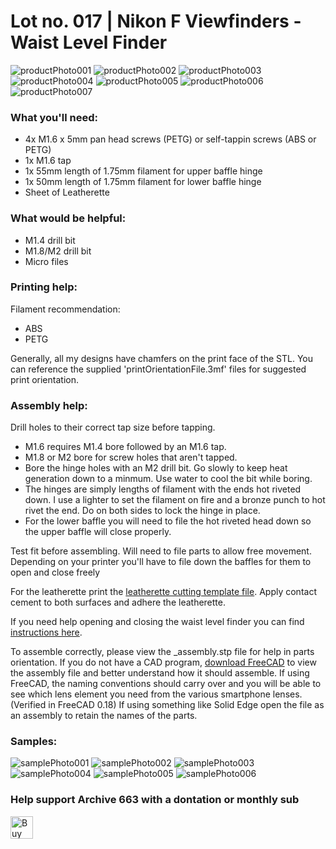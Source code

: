 # Lot no. 017 | Nikon F Viewfinders - Waist Level Finder

![productPhoto001](https://github.com/Archive-663/nikonF/blob/main/ASSETS/PHOTO/PRODUCT/nikonF_viewfinders%20(1).jpg)
![productPhoto002](https://github.com/Archive-663/nikonF/blob/main/ASSETS/PHOTO/PRODUCT/nikonF_viewfinders%20(2).jpg)
![productPhoto003](https://github.com/Archive-663/nikonF/blob/main/ASSETS/PHOTO/PRODUCT/nikonF_viewfinders%20(3).jpg)
![productPhoto004](https://github.com/Archive-663/nikonF/blob/main/ASSETS/PHOTO/PRODUCT/nikonF_viewfinders%20(10).jpg)
![productPhoto005](https://github.com/Archive-663/nikonF/blob/main/ASSETS/PHOTO/PRODUCT/nikonF_viewfinders%20(7).jpg)
![productPhoto006](https://github.com/Archive-663/nikonF/blob/main/ASSETS/PHOTO/PRODUCT/nikonF_viewfinders%20(8).jpg)
![productPhoto007](https://github.com/Archive-663/nikonF/blob/main/ASSETS/PHOTO/PRODUCT/nikonF_viewfinders%20(9).jpg)

### What you'll need:
- 4x M1.6 x 5mm pan head screws (PETG) or self-tappin screws (ABS or PETG)
- 1x M1.6 tap
- 1x 55mm length of 1.75mm filament for upper baffle hinge
- 1x 50mm length of 1.75mm filament for lower baffle hinge
- Sheet of Leatherette

### What would be helpful:
- M1.4 drill bit
- M1.8/M2 drill bit
- Micro files

### Printing help:
Filament recommendation:
- ABS
- PETG

Generally, all my designs have chamfers on the print face of the STL. You can reference the supplied 'printOrientationFile.3mf' files for suggested print orientation.

### Assembly help:
Drill holes to their correct tap size before tapping.
- M1.6 requires M1.4 bore followed by an M1.6 tap.
- M1.8 or M2 bore for screw holes that aren't tapped.
- Bore the hinge holes with an M2 drill bit. Go slowly to keep heat generation down to a minmum. Use water to cool the bit while boring. 
- The hinges are simply lengths of filament with the ends hot riveted down. I use a lighter to set the filament on fire and a bronze punch to hot rivet the end. Do on both sides to lock the hinge in place.
- For the lower baffle you will need to file the hot riveted head down so the upper baffle will close properly. 

Test fit before assembling. Will need to file parts to allow free movement. Depending on your printer you'll have to file down the baffles for them to open and close freely

For the leatherette print the <a href="https://github.com/Archive-663/nikonF/blob/main/ASSETS/TEMPLATES" target='_blank'>leatherette cutting template file</a>. Apply contact cement to both surfaces and adhere the leatherette. 

If you need help opening and closing the waist level finder you can find <a href="https://github.com/Archive-663/nikonF/blob/main/ASSETS/TEMPLATES" target='_blank'>instructions here</a>.

To assemble correctly, please view the _assembly.stp file for help in parts orientation. If you do not have a CAD program, <a href="https://www.freecad.org/downloads.php" target="_blank">download FreeCAD</a> to view the assembly file and better understand how it should assemble. If using FreeCAD, the naming conventions should carry over and you will be able to see which lens element you need from the various smartphone lenses. (Verified in FreeCAD 0.18) If using something like Solid Edge open the file as an assembly to retain the names of the parts.

### Samples:
![samplePhoto001](https://github.com/Archive-663/nikonF/blob/main/ASSETS/PHOTO/SAMPLE/nikonF_viewFinders_sample%20(22).jpg)
![samplePhoto002](https://github.com/Archive-663/nikonF/blob/main/ASSETS/PHOTO/SAMPLE/nikonF_viewFinders_sample%20(31).jpg)
![samplePhoto003](https://github.com/Archive-663/nikonF/blob/main/ASSETS/PHOTO/SAMPLE/nikonF_viewFinders_sample%20(15).jpg)
![samplePhoto004](https://github.com/Archive-663/nikonF/blob/main/ASSETS/PHOTO/SAMPLE/nikonF_viewFinders_sample%20(19).jpg)
![samplePhoto005](https://github.com/Archive-663/nikonF/blob/main/ASSETS/PHOTO/SAMPLE/nikonF_viewFinders_sample%20(17).jpg)
![samplePhoto006](https://github.com/Archive-663/nikonF/blob/main/ASSETS/PHOTO/SAMPLE/nikonF_viewFinders_sample%20(13).jpg)

### Help support Archive 663 with a dontation or monthly sub

<a href='https://ko-fi.com/P5P3MHMSF' target='_blank'><img height='36' style='border:0px;height:36px;' src='https://storage.ko-fi.com/cdn/kofi2.png?v=3' border='0' alt='Buy Me a Coffee at ko-fi.com' /></a>

